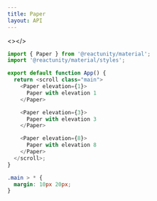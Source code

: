 ```yaml
---
title: Paper
layout: API
---
```


<></>

<Sandpack>

```js App.js active
import { Paper } from '@reactunity/material';
import '@reactunity/material/styles';

export default function App() {
  return <scroll class="main">
    <Paper elevation={1}>
      Paper with elevation 1
    </Paper>

    <Paper elevation={3}>
      Paper with elevation 3
    </Paper>

    <Paper elevation={8}>
      Paper with elevation 8
    </Paper>
  </scroll>;
}
```

```css style.css
.main > * {
  margin: 10px 20px;
}
```

</Sandpack>

